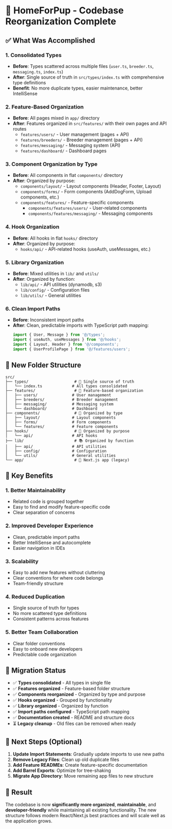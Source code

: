 # 🎯 HomeForPup - Codebase Reorganization Complete

## ✅ What Was Accomplished

### 1. **Consolidated Types** 
- **Before**: Types scattered across multiple files (`user.ts`, `breeder.ts`, `messaging.ts`, `index.ts`)
- **After**: Single source of truth in `src/types/index.ts` with comprehensive type definitions
- **Benefit**: No more duplicate types, easier maintenance, better IntelliSense

### 2. **Feature-Based Organization**
- **Before**: All pages mixed in `app/` directory
- **After**: Features organized in `src/features/` with their own pages and API routes
  - `features/users/` - User management (pages + API)
  - `features/breeders/` - Breeder management (pages + API)  
  - `features/messaging/` - Messaging system (API)
  - `features/dashboard/` - Dashboard pages

### 3. **Component Organization by Type**
- **Before**: All components in flat `components/` directory
- **After**: Organized by purpose:
  - `components/layout/` - Layout components (Header, Footer, Layout)
  - `components/forms/` - Form components (AddDogForm, Upload components, etc.)
  - `components/features/` - Feature-specific components
    - `components/features/users/` - User-related components
    - `components/features/messaging/` - Messaging components

### 4. **Hook Organization**
- **Before**: All hooks in flat `hooks/` directory
- **After**: Organized by purpose:
  - `hooks/api/` - API-related hooks (useAuth, useMessages, etc.)

### 5. **Library Organization**
- **Before**: Mixed utilities in `lib/` and `utils/`
- **After**: Organized by function:
  - `lib/api/` - API utilities (dynamodb, s3)
  - `lib/config/` - Configuration files
  - `lib/utils/` - General utilities

### 6. **Clean Import Paths**
- **Before**: Inconsistent import paths
- **After**: Clean, predictable imports with TypeScript path mapping:
  ```typescript
  import { User, Message } from '@/types';
  import { useAuth, useMessages } from '@/hooks';
  import { Layout, Header } from '@/components';
  import { UserProfilePage } from '@/features/users';
  ```

## 📁 New Folder Structure

```
src/
├── types/                    # 🎯 Single source of truth
│   └── index.ts             # All types consolidated
├── features/                 # 🚀 Feature-based organization
│   ├── users/               # User management
│   ├── breeders/            # Breeder management  
│   ├── messaging/           # Messaging system
│   └── dashboard/           # Dashboard
├── components/               # 🧩 Organized by type
│   ├── layout/              # Layout components
│   ├── forms/               # Form components
│   └── features/            # Feature components
├── hooks/                    # 🎣 Organized by purpose
│   └── api/                 # API hooks
├── lib/                      # 📚 Organized by function
│   ├── api/                 # API utilities
│   ├── config/              # Configuration
│   └── utils/               # General utilities
└── app/                      # 📱 Next.js app (legacy)
```

## 🎯 Key Benefits

### 1. **Better Maintainability**
- Related code is grouped together
- Easy to find and modify feature-specific code
- Clear separation of concerns

### 2. **Improved Developer Experience**
- Clean, predictable import paths
- Better IntelliSense and autocomplete
- Easier navigation in IDEs

### 3. **Scalability**
- Easy to add new features without cluttering
- Clear conventions for where code belongs
- Team-friendly structure

### 4. **Reduced Duplication**
- Single source of truth for types
- No more scattered type definitions
- Consistent patterns across features

### 5. **Better Team Collaboration**
- Clear folder conventions
- Easy to onboard new developers
- Predictable code organization

## 🔄 Migration Status

- ✅ **Types consolidated** - All types in single file
- ✅ **Features organized** - Feature-based folder structure
- ✅ **Components reorganized** - Organized by type and purpose
- ✅ **Hooks organized** - Grouped by functionality
- ✅ **Library organized** - Organized by function
- ✅ **Import paths configured** - TypeScript path mapping
- ✅ **Documentation created** - README and structure docs
- ⏳ **Legacy cleanup** - Old files can be removed when ready

## 📝 Next Steps (Optional)

1. **Update Import Statements**: Gradually update imports to use new paths
2. **Remove Legacy Files**: Clean up old duplicate files
3. **Add Feature READMEs**: Create feature-specific documentation
4. **Add Barrel Exports**: Optimize for tree-shaking
5. **Migrate App Directory**: Move remaining app files to new structure

## 🎉 Result

The codebase is now **significantly more organized**, **maintainable**, and **developer-friendly** while maintaining all existing functionality. The new structure follows modern React/Next.js best practices and will scale well as the application grows.
